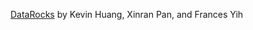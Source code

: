 [DataRocks](https://github.com/kevster555999/DataRocks) by Kevin Huang, Xinran Pan, and Frances Yih
